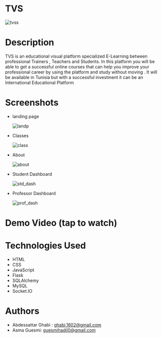 # TVS

![tvss](https://github.com/user-attachments/assets/b6f22c7e-22eb-44c0-85c8-97e702ae9377)

# Description

TVS is an educational visual platform specialized E-Learning  between professional Trainers , Teachers  and Students.
In this platform you will be able to get a successful online courses that can help you improve your professional career by using   the platform and study without moving .
It will be available in Tunisia but with a successful investment it can be an International Educational Platform 

# Screenshots

* landing page

  ![landp](https://github.com/user-attachments/assets/cba42a77-dbd6-4c9d-9682-06a716c39043)

* Classes

  ![class](https://github.com/user-attachments/assets/88ababb3-50c0-4710-ab19-9c23347551b7)

* About

  ![about](https://github.com/user-attachments/assets/8b8c2d4f-4b41-48d1-b7f8-cc3c3a4ed03b)

* Student Dashboard

  ![std_dash](https://github.com/user-attachments/assets/7e475221-1acc-4157-a6d6-0813bf162d2c)

* Professor Dashboard

  ![prof_dash](https://github.com/user-attachments/assets/1ddc8d07-dd16-45ce-8ed7-ddee3bd7b569)

# Demo Video (tap to watch)

# Technologies Used
  * HTML
  * CSS
  * JavaScript
  * Flask
  * SQLAlchemy
  * MySQL
  * Socket.IO

# Authors
* Abdessattar Ghabi : ghabi.1602@gmail.com
* Asma Guesmi: guesmihadil0@gmail.com
